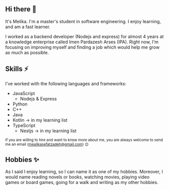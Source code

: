 ## Hi there 👋

It's Melika. I'm a master's student in software engineering. I enjoy learning, and am a fast learner.

I worked as a backend developer (Nodejs and express) for almost 4 years at a knowledge enterprise called Imen Pardazesh Arses (IPA). Right now, I'm focusing on improving myself and finding a job which would help me grow as much as possible.

## Skills ⚡

I've worked with the following languages and frameworks:

* JavaScript
  * Nodejs & Express
* Python
* C++
* Java
* Kotlin -> in my learning list
* TypeScript
  * Nestjs -> in my learning list

<sub> If you are willing to hire and want to know more about me, you are always welcome to send me an email (mealikasefatzadeh@gmail.com) 😉

## Hobbies ✨

As I said I enjoy learning, so I can name it as one of my hobbies. Moreover, I would name reading novels or books, watching movies, playing video games or board games, going for a walk and writing as my other hobbies.
<!--
**melika-s/melika-s** is a ✨ _special_ ✨ repository because its `README.md` (this file) appears on your GitHub profile.

Here are some ideas to get you started:

- 🔭 I’m currently working on ...
- 🌱 I’m currently learning ...
- 👯 I’m looking to collaborate on ...
- 🤔 I’m looking for help with ...
- 💬 Ask me about ...
- 📫 How to reach me: ...
- 😄 Pronouns: ...
- ⚡ Fun fact: ...
-->
